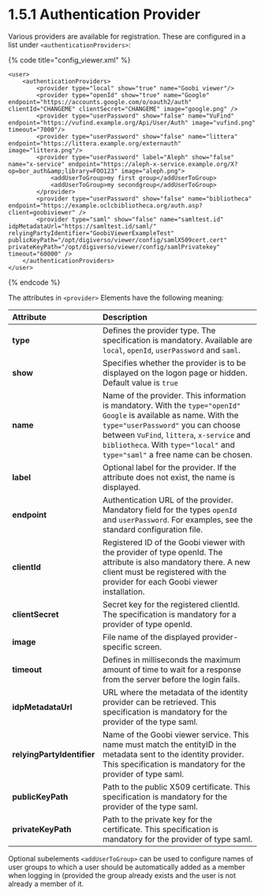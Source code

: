# 1.5.1 Authentication Provider

Various providers are available for registration. These are configured in a list under `<authenticationProviders>`:

{% code title="config\_viewer.xml" %}
```markup
<user>
    <authenticationProviders>
        <provider type="local" show="true" name="Goobi viewer"/>
        <provider type="openId" show="true" name="Google" endpoint="https://accounts.google.com/o/oauth2/auth" clientId="CHANGEME" clientSecret="CHANGEME" image="google.png" />
        <provider type="userPassword" show="false" name="VuFind" endpoint="https://vufind.example.org/Api/User/Auth" image="vufind.png" timeout="7000"/>
        <provider type="userPassword" show="false" name="littera" endpoint="https://littera.example.org/externauth" image="littera.png"/>
        <provider type="userPassword" label="Aleph" show="false" name="x-service" endpoint="https://aleph-x-service.example.org/X?op=bor_auth&amp;library=FOO123" image="aleph.png">
            <addUserToGroup>my first group</addUserToGroup>
            <addUserToGroup>my secondgroup</addUserToGroup>
        </provider>
        <provider type="userPassword" show="false" name="bibliotheca" endpoint="https://example.oclcbibliotheca.org/auth.asp?client=goobiviewer" />
        <provider type="saml" show="false" name="samltest.id" idpMetadataUrl="https://samltest.id/saml/" relyingPartyIdentifier="GoobiViewerExampleTest" publicKeyPath="/opt/digiverso/viewer/config/samlX509cert.cert" privateKeyPath="/opt/digiverso/viewer/config/samlPrivatekey" timeout="60000" />
    </authenticationProviders>
</user>
```
{% endcode %}

The attributes in `<provider>` Elements have the following meaning:

| Attribute | Description |
| :--- | :--- |
| **type** | Defines the provider type. The specification is mandatory. Available are `local`, `openId`, `userPassword` and `saml`. |
| **show** | Specifies whether the provider is to be displayed on the logon page or hidden. Default value is `true` |
| **name** | Name of the provider. This information is mandatory. With the `type="openId" Google` is available as name. With the `type="userPassword"` you can choose between `VuFind`, `littera`, `x-service` and `bibliotheca`. With `type="local"` and `type="saml"` a free name can be chosen. |
| **label** | Optional label for the provider. If the attribute does not exist, the name is displayed. |
| **endpoint** | Authentication URL of the provider. Mandatory field for the types `openId` and `userPassword`. For examples, see the standard configuration file. |
| **clientId** | Registered ID of the Goobi viewer with the provider of type openId. The attribute is also mandatory there. A new client must be registered with the provider for each Goobi viewer installation. |
| **clientSecret** | Secret key for the registered clientId. The specification is mandatory for a provider of type openId. |
| **image** | File name of the displayed provider-specific screen. |
| **timeout** | Defines in milliseconds the maximum amount of time to wait for a response from the server before the login fails. |
| **idpMetadataUrl** | URL where the metadata of the identity provider can be retrieved. This specification is mandatory for the provider of the type saml. |
| **relyingPartyIdentifier** | Name of the Goobi viewer service. This name must match the entityID in the metadata sent to the identity provider. This specification is mandatory for the provider of type saml. |
| **publicKeyPath** | Path to the public X509 certificate. This specification is mandatory for the provider of the type saml. |
| **privateKeyPath** | Path to the private key for the certificate. This specification is mandatory for the provider of type saml. |

Optional subelements `<addUserToGroup>` can be used to configure names of user groups to which a user should be automatically added as a member when logging in \(provided the group already exists and the user is not already a member of it.

